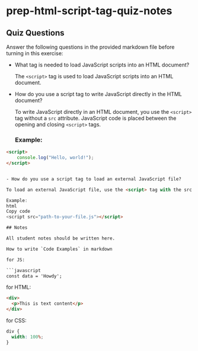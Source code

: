 # prep-html-script-tag-quiz-notes

## Quiz Questions

Answer the following questions in the provided markdown file before turning in this exercise:

- What tag is needed to load JavaScript scripts into an HTML document?

  The `<script>` tag is used to load JavaScript scripts into an HTML document.


- How do you use a script tag to write JavaScript directly in the HTML document?

   To write JavaScript directly in an HTML document, you use the `<script>` tag without a `src` attribute. JavaScript code is placed between the opening and closing `<script>` tags.

   ### Example:
```html
<script>
    console.log("Hello, world!");
</script>


- How do you use a script tag to load an external JavaScript file?

To load an external JavaScript file, use the <script> tag with the src attribute. The src attribute specifies the path to the JavaScript file.

Example:
html
Copy code
<script src="path-to-your-file.js"></script>

## Notes

All student notes should be written here.

How to write `Code Examples` in markdown

for JS:

```javascript
const data = 'Howdy';
```

for HTML:

```html
<div>
  <p>This is text content</p>
</div>
```

for CSS:

```css
div {
  width: 100%;
}
```
